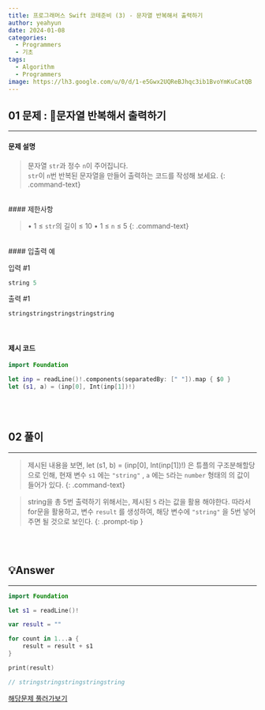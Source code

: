 ```yaml
---
title: 프로그래머스 Swift 코테준비 (3) - 문자열 반복해서 출력하기
author: yeahyun
date: 2024-01-08
categories:
  - Programmers
  - 기초
tags:
  - Algorithm
  - Programmers
image: https://lh3.google.com/u/0/d/1-e5Gwx2UQReBJhqc3ib1BvoYmKuCatQB
---
```

## 01 문제 : 문자열 반복해서 출력하기
---
#### 문제 설명

> 문자열 `str`과 정수 `n`이 주어집니다.  
`str`이 `n`번 반복된 문자열을 만들어 출력하는 코드를 작성해 보세요.
{: .command-text}

<br>
#### 제한사항

> • 1 ≤ `str`의 길이 ≤ 10
> • 1 ≤ `n` ≤ 5
{: .command-text}
  
<br>
#### 입출력 예

입력 #1
```swift
string 5
```

출력 #1
```swift
stringstringstringstringstring
```

<br>

#### 제시 코드

```swift
import Foundation

let inp = readLine()!.components(separatedBy: [" "]).map { $0 }
let (s1, a) = (inp[0], Int(inp[1])!)
```

<br>
<br>

## 02 풀이
---

>제시된 내용을 보면,
>let (s1, b) = (inp[0], Int(inp[1])!) 은 튜플의 구조분해할당으로 인해, 
현재 변수 `s1` 에는 `"string"` , `a` 에는 `5`라는 `number` 형태의 의 값이 들어가 있다.
{: .command-text}

>string을 총 5번 출력하기 위해서는, 제시된 `5` 라는 값을 활용 해야한다.
>따라서 for문을 활용하고, 변수 `result` 를 생성하여, 해당 변수에 `"string"` 을 5번 넣어주면 될 것으로 보인다.
{: .prompt-tip }


<br>
<br>

## 💡Answer
---

```swift
import Foundation

let s1 = readLine()!

var result = ""

for count in 1...a {
    result = result + s1
}

print(result)

// stringstringstringstringstring
```


[해당문제 풀러가보기](https://school.programmers.co.kr/learn/courses/30/lessons/181950)